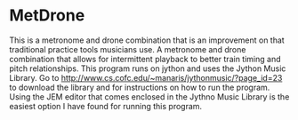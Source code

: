 # MetDrone
This is a metronome and drone combination that is an improvement on that traditional practice tools musicians use.
A metronome and drone combination that allows for intermittent playback to better train timing and pitch relationships.
This program runs on jython and uses the Jython Music Library. Go to http://www.cs.cofc.edu/~manaris/jythonmusic/?page_id=23 to download the library and for instructions on how to run the program. Using the JEM editor that comes enclosed in the Jythno Music Library is the easiest option I have found for running this program.
